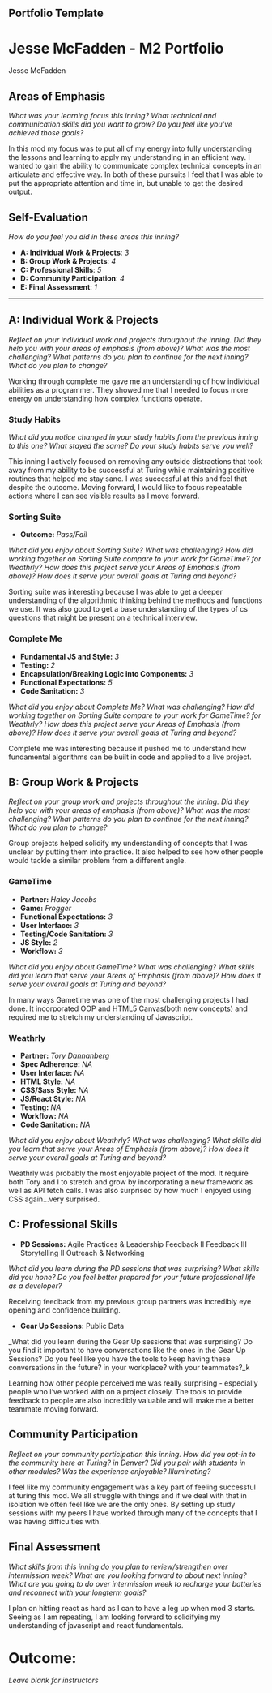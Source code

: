 ## Portfolio Template

# Jesse McFadden - M2 Portfolio

Jesse McFadden

## Areas of Emphasis

_What was your learning focus this inning? What technical and communication skills did you want to grow? Do you feel like you've achieved those goals?_

In this mod my focus was to put all of my energy into fully understanding the lessons and learning to apply my understanding in an efficient way. I wanted to gain the ability to communicate complex technical concepts in an articulate and effective way. In both of these pursuits I feel that I was able to put the appropriate attention and time in, but unable to get the desired output. 

## Self-Evaluation
_How do you feel you did in these areas this inning?_

* **A: Individual Work & Projects**: _3_
* **B: Group Work & Projects**: _4_
* **C: Professional Skills**: _5_
* **D: Community Participation**: _4_
* **E: Final Assessment**: _1_

-----------------------

## A: Individual Work & Projects

_Reflect on your individual work and projects throughout the inning. Did they help you with your areas of emphasis (from above)? What was the most challenging? What patterns do you plan to continue for the next inning? What do you plan to change?_

Working through complete me gave me an understanding of how individual abilities as a programmer. They showed me that I needed to focus more energy on understanding how complex functions operate. 

### Study Habits

_What did you notice changed in your study habits from the previous inning to this one? What stayed the same? Do your study habits serve you well?_

This inning I actively focused on removing any outside distractions that took away from my ability to be successful at Turing while maintaining positive routines that helped me stay sane. I was successful at this and feel that despite the outcome. Moving forward, I would like to focus repeatable actions where I can see visible results as I move forward.

### Sorting Suite
* **Outcome:** _Pass/Fail_

_What did you enjoy about Sorting Suite? What was challenging? How did working together on Sorting Suite compare to your work for GameTime? for Weathrly? How does this project serve your Areas of Emphasis (from above)? How does it serve your overall goals at Turing and beyond?_

Sorting suite was interesting because I was able to get a deeper understanding of the algorithmic thinking behind the methods and functions we use. It was also good to get a base understanding of the types of cs questions that might be present on a technical interview.

### Complete Me
* **Fundamental JS and Style:** _3_
* **Testing:** _2_
* **Encapsulation/Breaking Logic into Components:** _3_
* **Functional Expectations:** _5_
* **Code Sanitation:** _3_

_What did you enjoy about Complete Me? What was challenging? How did working together on Sorting Suite compare to your work for GameTime? for Weathrly? How does this project serve your Areas of Emphasis (from above)? How does it serve your overall goals at Turing and beyond?_

Complete me was interesting because it pushed me to understand how fundamental algorithms can be built in code and applied to a live project. 

## B: Group Work & Projects

_Reflect on your group work and projects throughout the inning. Did they help you with your areas of emphasis (from above)? What was the most challenging? What patterns do you plan to continue for the next inning? What do you plan to change?_

Group projects helped solidify my understanding of concepts that I was unclear by putting them into practice. It also helped to see how other people would tackle a similar problem from a different angle.

### GameTime
* **Partner:** _Haley Jacobs_
* **Game:** _Frogger_
* **Functional Expectations:** _3_
* **User Interface:** _3_
* **Testing/Code Sanitation:** _3_
* **JS Style:** _2_
* **Workflow:** _3_

_What did you enjoy about GameTime? What was challenging? What skills did you learn that serve your Areas of Emphasis (from above)? How does it serve your overall goals at Turing and beyond?_

In many ways Gametime was one of the most challenging projects I had done. It incorporated OOP and HTML5 Canvas(both new concepts) and required me to stretch my understanding of Javascript. 

### Weathrly
* **Partner:** _Tory Dannanberg_
* **Spec Adherence:** _NA_
* **User Interface:** _NA_
* **HTML Style:** _NA_
* **CSS/Sass Style:** _NA_
* **JS/React Style:** _NA_
* **Testing:** _NA_
* **Workflow:** _NA_
* **Code Sanitation:** _NA_

_What did you enjoy about Weathrly? What was challenging? What skills did you learn that serve your Areas of Emphasis (from above)? How does it serve your overall goals at Turing and beyond?_

Weathrly was probably the most enjoyable project of the mod. It require both Tory and I to stretch and grow by incorporating a new framework as well as API fetch calls. I was also surprised by how much I enjoyed using CSS again…very surprised. 

## C: Professional Skills

* **PD Sessions:**
Agile Practices & Leadership
Feedback II
Feedback III
Storytelling II
Outreach & Networking

_What did you learn during the PD sessions that was surprising? What skills did you hone? Do you feel better prepared for your future professional life as a developer?_

Receiving feedback from my previous group partners was incredibly eye opening and confidence building.

* **Gear Up Sessions:**
Public Data

_What did you learn during the Gear Up sessions that was surprising? Do you find it important to have conversations like the ones in the Gear Up Sessions? Do you feel like you have the tools to keep having these conversations in the future? in your workplace? with your teammates?_k 

Learning how other people perceived me was really surprising - especially people who I’ve worked with on a project closely. The tools to provide feedback to people are also incredibly valuable and will make me a better teammate moving forward.

## Community Participation

_Reflect on your community participation this inning. How did you opt-in to the community here at Turing? in Denver? Did you pair with students in other modules? Was the experience enjoyable? Illuminating?_

I feel like my community engagement was a key part of feeling successful at turing this mod. We all struggle with things and if we deal with that in isolation we often feel like we are the only ones. By setting up study sessions with my peers I have worked through many of the concepts that I was having difficulties with.

## Final Assessment

_What skills from this inning do you plan to review/strengthen over intermission week? What are you looking forward to about next inning? What are you going to do over intermission week to recharge your batteries and reconnect with your longterm goals?_

I plan on hitting react as hard as I can to have a leg up when mod 3 starts. Seeing as I am repeating, I am looking forward to solidifying my understanding of javascript and react fundamentals.


# Outcome:
_Leave blank for instructors_
